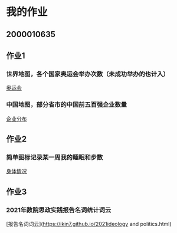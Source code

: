 # 我的作业
## 2000010635
## 作业1 
### 世界地图，各个国家奥运会举办次数（未成功举办的也计入）

[奥运会](https://ikin7.github.io/Olympics.html)
### 中国地图，部分省市的中国前五百强企业数量

[企业分布](https://ikin7.github.io/Enterprise.html)
## 作业2
### 简单图标记录某一周我的睡眠和步数

[身体情况](https://ikin7.github.io/health.html)
## 作业3
### 2021年数院思政实践报告名词统计词云

[报告名词词云](https://ikin7.github.io/2021ideology and politics.html)
